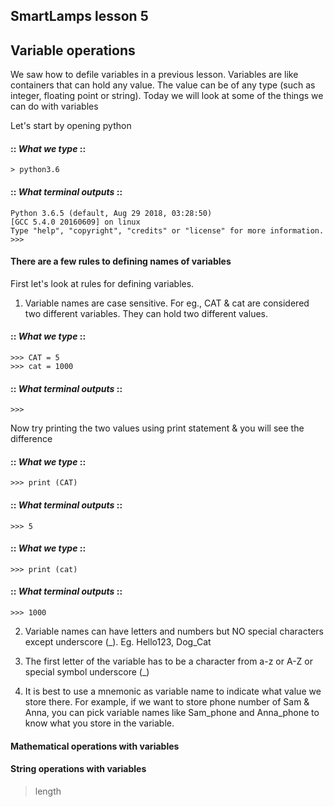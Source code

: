 ## SmartLamps lesson 5

## Variable operations
We saw how to defile variables in a previous lesson. Variables are like containers that can hold any value. The value can be of any type (such as integer, floating point or string). Today we will look at some of the things we can do with variables

Let's start by opening python
#### :: _What we type_ ::
```
> python3.6
```

#### :: _What terminal outputs_ ::
```
Python 3.6.5 (default, Aug 29 2018, 03:28:50)
[GCC 5.4.0 20160609] on linux
Type "help", "copyright", "credits" or "license" for more information.
>>>
```

#### There are a few rules to defining names of variables
First let's look at rules for defining variables. 

1. Variable names are case sensitive. For eg., CAT & cat are considered two different variables. They can hold two different values. 

#### :: _What we type_ ::
```
>>> CAT = 5
>>> cat = 1000
```

#### :: _What terminal outputs_ ::
```
>>>
```

Now try printing the two values using print statement & you will see the difference

#### :: _What we type_ ::
```
>>> print (CAT)
```

#### :: _What terminal outputs_ ::
```
>>> 5
```

#### :: _What we type_ ::
```
>>> print (cat)
```

#### :: _What terminal outputs_ ::
```
>>> 1000
```
2. Variable names can have letters and numbers but NO special characters except underscore (_). Eg. Hello123, Dog_Cat

3. The first letter of the variable has to be a character from a-z or A-Z or special symbol underscore (_)

4. It is best to use a mnemonic as variable name to indicate what value we store there. For example, if we want to store phone number of Sam & Anna, you can pick variable names like Sam_phone and Anna_phone to know what you store in the variable.



#### Mathematical operations with variables




#### String operations with variables

> length
> 
